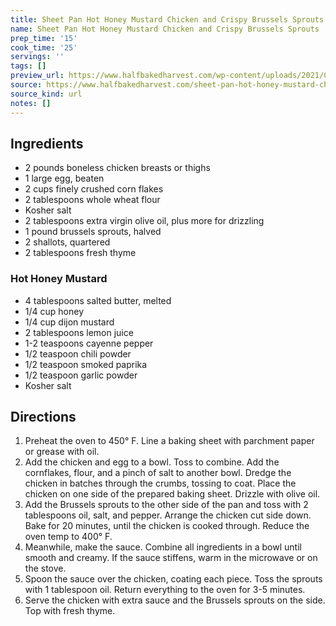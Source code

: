 ```yaml
---
title: Sheet Pan Hot Honey Mustard Chicken and Crispy Brussels Sprouts
name: Sheet Pan Hot Honey Mustard Chicken and Crispy Brussels Sprouts
prep_time: '15'
cook_time: '25'
servings: ''
tags: []
preview_url: https://www.halfbakedharvest.com/wp-content/uploads/2021/09/Sheet-Pan-Hot-Honey-Mustard-Chicken-and-Crispy-Brussels-Sprouts-8.jpg
source: https://www.halfbakedharvest.com/sheet-pan-hot-honey-mustard-chicken/
source_kind: url
notes: []
---
```


## Ingredients
- 2 pounds boneless chicken breasts or thighs
- 1  large egg, beaten
- 2 cups finely crushed corn flakes
- 2 tablespoons whole wheat flour
- Kosher salt
- 2 tablespoons extra virgin olive oil, plus more for drizzling
- 1 pound brussels sprouts, halved
- 2  shallots, quartered
- 2 tablespoons fresh thyme

### Hot Honey Mustard
- 4 tablespoons salted butter, melted
- 1/4 cup honey
- 1/4 cup dijon mustard
- 2 tablespoons lemon juice
- 1-2 teaspoons cayenne pepper
- 1/2 teaspoon chili powder
- 1/2 teaspoon smoked paprika
- 1/2 teaspoon garlic powder
- Kosher salt


## Directions
1. Preheat the oven to 450° F. Line a baking sheet with parchment paper or grease with oil.
2. Add the chicken and egg to a bowl. Toss to combine. Add the cornflakes, flour, and a pinch of salt to another bowl. Dredge the chicken in batches through the crumbs, tossing to coat. Place the chicken on one side of the prepared baking sheet. Drizzle with olive oil.
3. Add the Brussels sprouts to the other side of the pan and toss with 2 tablespoons oil, salt, and pepper. Arrange the chicken cut side down. Bake for 20 minutes, until the chicken is cooked through. Reduce the oven temp to 400° F.
4. Meanwhile, make the sauce. Combine all ingredients in a bowl until smooth and creamy. If the sauce stiffens, warm in the microwave or on the stove.
5. Spoon the sauce over the chicken, coating each piece. Toss the sprouts with 1 tablespoon oil. Return everything to the oven for 3-5 minutes.
6. Serve the chicken with extra sauce and the Brussels sprouts on the side. Top with fresh thyme.
